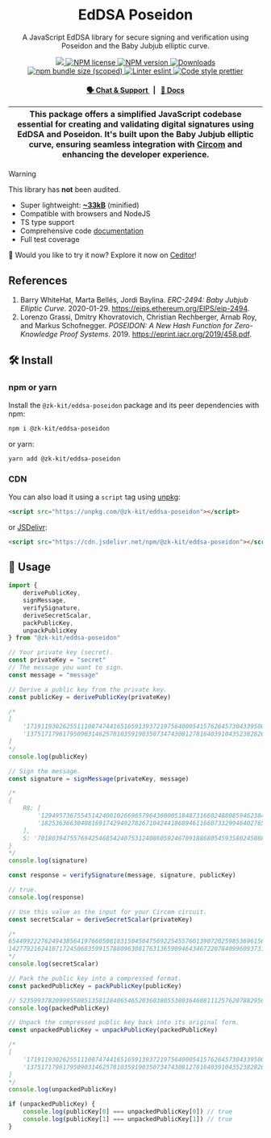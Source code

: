 <p align="center">
    <h1 align="center">
        EdDSA Poseidon
    </h1>
    <p align="center">A JavaScript EdDSA library for secure signing and verification using Poseidon and the Baby Jubjub elliptic curve.</p>
</p>

<p align="center">
    <a href="https://github.com/privacy-scaling-explorations/zk-kit">
        <img src="https://img.shields.io/badge/project-zk--kit-blue.svg?style=flat-square">
    </a>
    <a href="https://github.com/privacy-scaling-explorations/zk-kit/tree/main/packages/eddsa-poseidon/LICENSE">
        <img alt="NPM license" src="https://img.shields.io/npm/l/%40zk-kit%2Feddsa-poseidon?style=flat-square">
    </a>
    <a href="https://www.npmjs.com/package/@zk-kit/eddsa-poseidon">
        <img alt="NPM version" src="https://img.shields.io/npm/v/@zk-kit/eddsa-poseidon?style=flat-square" />
    </a>
    <a href="https://npmjs.org/package/@zk-kit/eddsa-poseidon">
        <img alt="Downloads" src="https://img.shields.io/npm/dm/@zk-kit/eddsa-poseidon.svg?style=flat-square" />
    </a>
    <a href="https://bundlephobia.com/package/@zk-kit/eddsa-poseidon">
        <img alt="npm bundle size (scoped)" src="https://img.shields.io/bundlephobia/minzip/@zk-kit/eddsa-poseidon" />
    </a>
    <a href="https://eslint.org/">
        <img alt="Linter eslint" src="https://img.shields.io/badge/linter-eslint-8080f2?style=flat-square&logo=eslint" />
    </a>
    <a href="https://prettier.io/">
        <img alt="Code style prettier" src="https://img.shields.io/badge/code%20style-prettier-f8bc45?style=flat-square&logo=prettier" />
    </a>
</p>

<div align="center">
    <h4>
        <a href="https://appliedzkp.org/discord">
            🗣️ Chat &amp; Support
        </a>
        <span>&nbsp;&nbsp;|&nbsp;&nbsp;</span>
        <a href="https://zkkit.pse.dev/modules/_zk_kit_eddsa_poseidon.html">
            📘 Docs
        </a>
    </h4>
</div>

| This package offers a simplified JavaScript codebase essential for creating and validating digital signatures using EdDSA and Poseidon. It's built upon the Baby Jubjub elliptic curve, ensuring seamless integration with [Circom](https://github.com/iden3/circom) and enhancing the developer experience. |
| ------------------------------------------------------------------------------------------------------------------------------------------------------------------------------------------------------------------------------------------------------------------------------------------------------------ |

> [!WARNING]  
> This library has **not** been audited.

-   Super lightweight: [**~33kB**](https://bundlephobia.com/package/@zk-kit/eddsa-poseidon) (minified)
-   Compatible with browsers and NodeJS
-   TS type support
-   Comprehensive code [documentation](https://zkkit.pse.dev/modules/_zk_kit_eddsa_poseidon.html)
-   Full test coverage

👾 Would you like to try it now? Explore it now on [Ceditor](https://ceditor.cedoor.dev/52787e4ad57d2f2076648d509efc3448)!

## References

1. Barry WhiteHat, Marta Bellés, Jordi Baylina. _ERC-2494: Baby Jubjub Elliptic Curve_. 2020-01-29. https://eips.ethereum.org/EIPS/eip-2494.
2. Lorenzo Grassi, Dmitry Khovratovich, Christian Rechberger, Arnab Roy, and Markus Schofnegger. _POSEIDON: A New Hash Function for Zero-Knowledge Proof Systems_. 2019. https://eprint.iacr.org/2019/458.pdf.

## 🛠 Install

### npm or yarn

Install the `@zk-kit/eddsa-poseidon` package and its peer dependencies with npm:

```bash
npm i @zk-kit/eddsa-poseidon
```

or yarn:

```bash
yarn add @zk-kit/eddsa-poseidon
```

### CDN

You can also load it using a `script` tag using [unpkg](https://unpkg.com/):

```html
<script src="https://unpkg.com/@zk-kit/eddsa-poseidon"></script>
```

or [JSDelivr](https://www.jsdelivr.com/):

```html
<script src="https://cdn.jsdelivr.net/npm/@zk-kit/eddsa-poseidon"></script>
```

## 📜 Usage

```typescript
import {
    derivePublicKey,
    signMessage,
    verifySignature,
    deriveSecretScalar,
    packPublicKey,
    unpackPublicKey
} from "@zk-kit/eddsa-poseidon"

// Your private key (secret).
const privateKey = "secret"
// The message you want to sign.
const message = "message"

// Derive a public key from the private key.
const publicKey = derivePublicKey(privateKey)

/*
[
    '17191193026255111087474416516591393721975640005415762645730433950079177536248',
    '13751717961795090314625781035919035073474308127816403910435238282697898234143'
]
*/
console.log(publicKey)

// Sign the message.
const signature = signMessage(privateKey, message)

/*
{    
    R8: [
        '12949573675545142400102669657964360005184873166024880859462384824349649539693',
        '18253636630408169174294927826710424418689461166073329946402765380454102840608'
    ],
    S: '701803947557694254685424075312408605924670918868054593580245088593184746870'
}
*/
console.log(signature)

const response = verifySignature(message, signature, publicKey)

// true.
console.log(response)

// Use this value as the input for your Circom circuit.
const secretScalar = deriveSecretScalar(privateKey)

/* 
6544992227624943856419766050818315045047569225455760139072025985369615672473
14277921624107172450683599157880963081763136590946434672207840996093731170206
*/
console.log(secretScalar)

// Pack the public key into a compressed format.
const packedPublicKey = packPublicKey(publicKey)

// 52359937820999550851358128406546520360380553803646081112576207882956925379784n
console.log(packedPublicKey)

// Unpack the compressed public key back into its original form.
const unpackedPublicKey = unpackPublicKey(packedPublicKey)

/*
[
    '17191193026255111087474416516591393721975640005415762645730433950079177536248',
    '13751717961795090314625781035919035073474308127816403910435238282697898234143'
]
*/
console.log(unpackedPublicKey)

if (unpackedPublicKey) {
    console.log(publicKey[0] === unpackedPublicKey[0]) // true
    console.log(publicKey[1] === unpackedPublicKey[1]) // true
}
```

